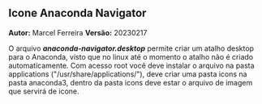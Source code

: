 ## Icone Anaconda Navigator

**Autor:** Marcel Ferreira
**Versão:** 20230217

O arquivo ***anaconda-navigator.desktop*** permite criar um atalho desktop para o Anaconda, visto que no linux até o momento o atalho não é criado automaticamente.
Com acesso root você deve instalar o arquivo na pasta applications ("/usr/share/applications/"), deve criar uma pasta icons na pasta anaconda3, dentro da pasta icons deve estar o arquivo de imagem que servirá de icone.